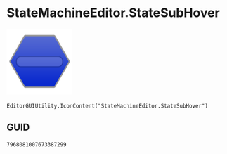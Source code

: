# StateMachineEditor.StateSubHover
![](/img/StateMachineEditor.StateSubHover.png)

``` CSharp
EditorGUIUtility.IconContent("StateMachineEditor.StateSubHover")
```
## GUID
```
7968081007673387299
```
